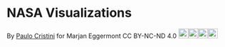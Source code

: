 # NASA Visualizations

By [Paulo Cristini](https://observablehq.com/@pcristini) for Marjan Eggermont CC BY-NC-ND 4.0 [<img src="https://mirrors.creativecommons.org/presskit/icons/cc.svg" width="22px" height="22px" /><img src="https://mirrors.creativecommons.org/presskit/icons/by.svg" width="22px" height="22px" /><img src="https://mirrors.creativecommons.org/presskit/icons/nc.svg" width="22px" height="22px" /><img src="https://mirrors.creativecommons.org/presskit/icons/nd.svg" width="22px" height="22px" />](https://creativecommons.org/licenses/by-nc-nd/4.0)
